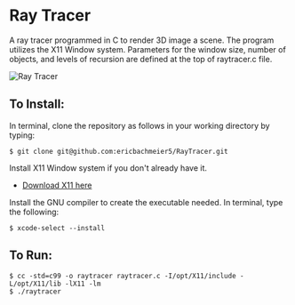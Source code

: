 # Ray Tracer

A ray tracer programmed in C to render 3D image a scene.  The program utilizes the X11 Window system. Parameters for the window size, number of objects, and levels of recursion are defined at the top of raytracer.c file. 

![Ray Tracer](https://raw.githubusercontent.com/ericbachmeier5/School/master/C/RayTracer/raytracer.png)

## To Install:

In terminal, clone the repository as follows in your working directory by typing:

```
$ git clone git@github.com:ericbachmeier5/RayTracer.git
```

Install X11 Window system if you don't already have it.


- [Download X11 here](https://dl.bintray.com/xquartz/legacy-downloads/SL/XQuartz-2.7.8.dmg)

Install the GNU compiler to create the executable needed. In terminal, type the following:

```
$ xcode-select --install
```


## To Run:

```
$ cc -std=c99 -o raytracer raytracer.c -I/opt/X11/include -L/opt/X11/lib -lX11 -lm
$ ./raytracer
```

